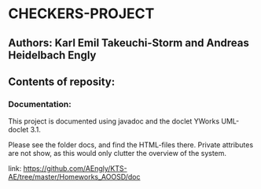 
# CHECKERS-PROJECT

## Authors: Karl Emil Takeuchi-Storm and Andreas Heidelbach Engly


## Contents of reposity:

### Documentation:

This project is documented using javadoc and the doclet YWorks UML-doclet 3.1.

Please see the folder docs, and find the HTML-files there. Private attributes are not show, as this would only clutter the overview of the system.

link: https://github.com/AEngly/KTS-AE/tree/master/Homeworks_AOOSD/doc
